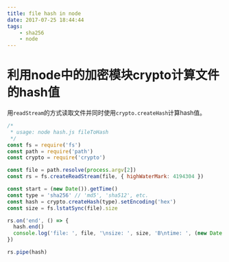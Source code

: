 ```yaml
---
title: file hash in node
date: 2017-07-25 18:44:44
tags:
    - sha256
    - node
---
```


利用node中的加密模块crypto计算文件的hash值
===

用`readStream`的方式读取文件并同时使用`crypto.createHash`计算hash值。

<!-- more -->

```js
/*
 * usage: node hash.js fileToHash
 */
const fs = require('fs')
const path = require('path')
const crypto = require('crypto')

const file = path.resolve(process.argv[2])
const rs = fs.createReadStream(file, { highWaterMark: 4194304 })

const start = (new Date()).getTime()
const type = 'sha256' // 'md5', 'sha512', etc.
const hash = crypto.createHash(type).setEncoding('hex')
const size = fs.lstatSync(file).size

rs.on('end', () => {
  hash.end()
  console.log('file: ', file, '\nsize: ', size, 'B\ntime: ', (new Date()).getTime() - start, 'ms\nhash: ', hash.read())
})

rs.pipe(hash)
```